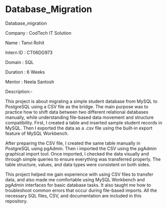 # Database_Migration

Database_migration

Company : CodTech IT Solution

Name : Tanvi Rohit

Intern ID : CT06DG973

Domain : SQL

Duration : 6 Weeks

Mentor : Neela Santosh

Description:-

This project is about migrating a simple student database from MySQL to PostgreSQL using a CSV file as the bridge. The main purpose was to practice how to shift data between two different relational databases manually, while understanding file-based data movement and structure compatibility. First, I created a table and inserted sample student records in MySQL. Then I exported the data as a .csv file using the built-in export feature of MySQL Workbench.

After preparing the CSV file, I created the same table manually in PostgreSQL using pgAdmin. Then i imported the CSV using the pgAdmin graphical import tool. Once imported, I checked the data visually and through simple queries to ensure everything was transferred properly. The table structure, values, and data types were consistent on both sides.

This project helped me gain experience with using CSV files to transfer data, and also made me comfortable using MySQL Workbench and pgAdmin interfaces for basic database tasks. It also taught me how to troubleshoot common errors that occur during file-based imports. All the necessary SQL files, CSV, and documentation are included in this repository.
